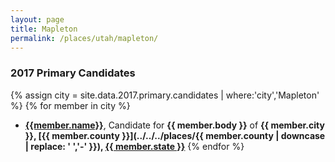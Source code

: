 ```yaml
---
layout: page
title: Mapleton
permalink: /places/utah/mapleton/
---
```


### 2017 Primary Candidates
{% assign city = site.data.2017.primary.candidates | where:'city','Mapleton' %}
{% for member in city  %}
- <strong>[{{member.name}}](../../../people/{{member.id}})</strong>, Candidate for <strong>{{ member.body }}</strong> of <strong>{{ member.city }}, [{{ member.county }}](../../../places/{{ member.county | downcase | replace: ' ','-' }}), [{{ member.state }}](../../../places)</strong>
{% endfor %}
